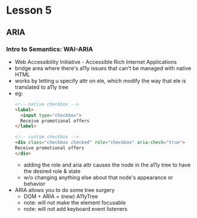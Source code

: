 # Lesson 5
## ARIA

### Intro to Semantics: WAI-ARIA
* Web Accessibility Initiative - Accessible Rich Internet Applications
* bridge area where there's a11y issues that can't be managed with native HTML
* works by letting u specify attr on ele, which modify the way that ele is translated to a11y tree
* eg:
  ```html
  <!-- native checkbox -->
  <label>
    <input type="checkbox">
    Receive promotional offers
  </label>

  <!-- custom checkbox -->
  <div class="checkbox checked" role="checkbox" aria-check="true">
  Receive promotional offers
  </div>
  ```
  * adding the role and aria attr causes the node in the a11y tree to have the desired role & state
  * w/o changing anything else about that node's appearance or behavior
* ARIA allows you to do some tree surgery
  * DOM + ARIA = (new) A11yTree
  * note: will not make the element focusable
  * note: will not add keyboard event listeners
